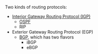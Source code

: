 Two kinds of routing protocols:
- [Interior Gateway Routing Protocol (IGP)](Inter-Domain%20Routing/IGP.md)
	- [OSPF](OSI%20layers/Network%20Layer/Routing/OSPF.md)
	- RIP
- Exterior Gateway Routing Protocol (EGP)
	- [BGP](Inter-Domain%20Routing/BGP.md), which has two flavors
		- iBGP
		- eBGP
